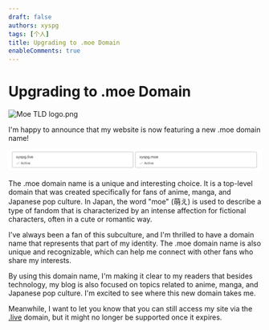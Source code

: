 ```yaml
---
draft: false
authors: xyspg
tags: [个人]
title: Upgrading to .moe Domain
enableComments: true
---
```

# Upgrading to .moe Domain

![Moe TLD logo.png](https://upload.wikimedia.org/wikipedia/zh/thumb/b/b2/Moe_TLD_logo.png/220px-Moe_TLD_logo.png)

I'm happy to announce that my website is now featuring a new .moe domain name! 
<!--truncate-->
![CleanShot 2023-02-19 at 15.45.15@2x](./Upgrading%20to%20.moe%20Domain.assets/CleanShot%202023-02-19%20at%2015.45.15%402x.png)

The .moe domain name is a unique and interesting choice. It is a top-level domain that was created specifically for fans of anime, manga, and Japanese pop culture. In Japan, the word "moe" (萌え) is used to describe a type of fandom that is characterized by an intense affection for fictional characters, often in a cute or romantic way.

I've always been a fan of this subculture, and I'm thrilled to have a domain name that represents that part of my identity. The .moe domain name is also unique and recognizable, which can help me connect with other fans who share my interests.

By using this domain name, I'm making it clear to my readers that besides technology, my blog is also focused on topics related to anime, manga, and Japanese pop culture. I'm excited to see where this new domain takes me. 

Meanwhile, I want to let you know that you can still access my site via the [.live](xyspg.live) domain, but it might no longer be supported once it expires.



